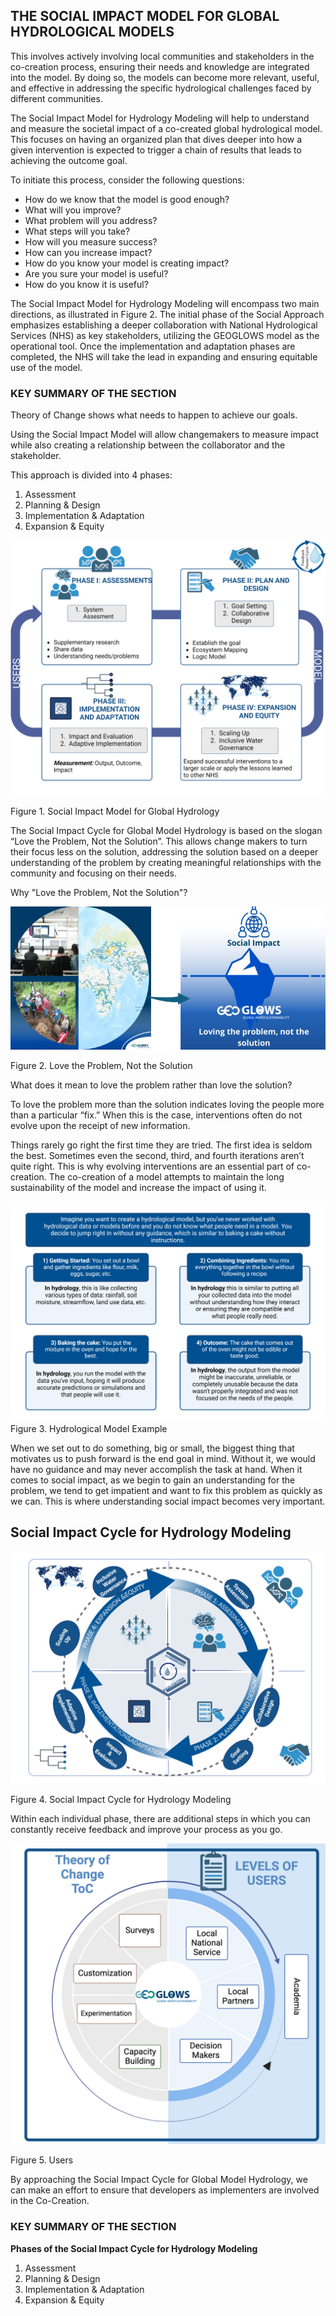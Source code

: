 <div id="google_translate_element"></div>
<script type="text/javascript">
  function googleTranslateElementInit() {
    new google.translate.TranslateElement({
      pageLanguage: 'en',
      layout: google.translate.TranslateElement.InlineLayout.SIMPLE
    }, 'google_translate_element');
  }
</script>
<script src="https://translate.google.com/translate_a/element.js?cb=googleTranslateElementInit"></script>

## THE SOCIAL IMPACT MODEL FOR GLOBAL HYDROLOGICAL MODELS

This involves actively involving local communities and stakeholders in the co-creation process, ensuring their needs and knowledge are integrated into the model. By doing so, the models can become more relevant, useful, and effective in addressing the specific hydrological challenges faced by different communities.

The Social Impact Model for Hydrology Modeling  will  help to understand and measure the societal impact of a co-created global hydrological model. This focuses on having an organized plan that dives deeper into how a given intervention is expected to trigger a chain of results that leads to achieving the outcome goal.

To initiate this process, consider the following questions:

- How do we know that the model is good enough?
- What will you improve?
- What problem will you address?
- What steps will you take?
- How will you measure success?
- How can you increase impact?
- How do you know your model is creating impact?
- Are you sure your model is useful?
- How do you know it is useful?


The Social Impact Model for Hydrology Modeling will encompass two main directions, as illustrated in Figure 2. The initial phase of the Social Approach emphasizes establishing a deeper collaboration with National Hydrological Services (NHS) as key stakeholders, utilizing the GEOGLOWS model as the operational tool. Once the implementation and adaptation phases are completed, the NHS will take the lead in expanding and ensuring equitable use of the model.

### **KEY SUMMARY OF THE SECTION**

 Theory of Change shows what needs to happen to achieve our goals. 

Using the Social Impact Model will allow changemakers to measure impact while also creating a relationship between the collaborator and the stakeholder. 

This approach is divided into 4 phases:

1. Assessment
2. Planning & Design
3. Implementation & Adaptation
4. Expansion & Equity

![Social Impact Model](images/social_impact_chart.png)

Figure 1. Social Impact Model for Global Hydrology 

The Social Impact Cycle for Global Model Hydrology is based on the slogan “Love the Problem, Not the Solution”. This allows change makers to turn their focus less on the solution, addressing the solution based on a deeper understanding of the problem by creating meaningful relationships with the community and focusing on their needs.

Why "Love the Problem, Not the Solution"?

![Love the Problem](images/love_the_prob.png)

Figure 2. Love the Problem, Not the Solution

What does it mean to love the problem rather than love the solution?

To love the problem more than the solution indicates loving the people more than a particular “fix.” When this is the case, interventions often do not evolve upon the receipt of new information.

Things rarely go right the first time they are tried. The first idea is seldom the best. Sometimes even the second, third, and fourth iterations aren’t quite right. This is why evolving interventions are an essential part of co-creation. The co-creation of a model attempts to maintain the long sustainability of the model and increase the impact of using it.

![Hydrological Model Example (1).png](images2%2FHydrological%20Model%20Example%20%281%29.png)
Figure 3. Hydrological Model Example 

When we set out to do something, big or small, the biggest thing that motivates us to push forward is the end goal in mind. Without it, we would have no guidance and may never accomplish the task at hand. When it comes to social impact, as we begin to gain an understanding for the problem, we tend to get impatient and want to fix this problem as quickly as we can. This is where understanding social impact becomes very important.

## Social Impact Cycle for Hydrology Modeling 

![Social Impact Cycle for Hydrology Modeling](images/ToC.png)

Figure 4. Social Impact Cycle for Hydrology Modeling

Within each individual phase, there are additional steps in which you can constantly receive feedback and improve your process as you go.

![Users](images/Users.png)

Figure 5. Users

By approaching the Social Impact Cycle for Global Model Hydrology, we can make an effort to ensure that developers as implementers are involved in the Co-Creation.

### **KEY SUMMARY OF THE SECTION**

**Phases of the Social Impact Cycle for Hydrology Modeling**

1. Assessment
2. Planning & Design
3. Implementation & Adaptation
4. Expansion & Equity









